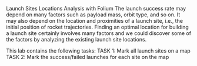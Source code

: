 Launch Sites Locations Analysis with Folium
The launch success rate may depend on many factors such as payload mass, orbit type, and so on. It may also depend on the location and proximities of a launch site, i.e., the initial position of rocket trajectories. 
Finding an optimal location for building a launch site certainly involves many factors and we could discover some of the factors by analyzing the existing launch site locations.

This lab contains the following tasks:
TASK 1: Mark all launch sites on a map
TASK 2: Mark the success/failed launches for each site on the map
